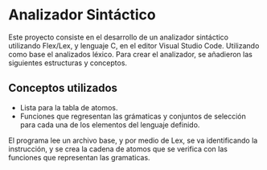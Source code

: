 <h1>Analizador Sintáctico</h1>
Este proyecto consiste en el desarrollo de un analizador sintáctico utilizando 
Flex/Lex, y lenguaje C, en el editor Visual Studio Code. Utilizando como base el 
analizados léxico. Para crear el analizador, se añadieron las siguientes 
estructuras y conceptos. 

<h2>Conceptos utilizados</h2>
<ul>
    <li> Lista para la tabla de atomos.
    <li> Funciones que regresentan las grámaticas y conjuntos de selección 
    para cada una de los elementos del lenguaje definido.
</ul>

El programa lee un archivo base, y por medio de Lex, se va identificando la instrucción, y se crea la cadena de atomos que se verifica con las funciones que representan las gramaticas. 